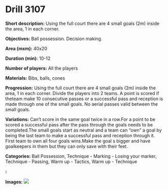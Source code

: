 # Drill 3107

**Short description:**
Using the full court there are 4 small goals (2m) inside the area, 1 in each corner.

**Objectives:**
Ball possession. Decision making.

**Area (mxm):**
40x20

**Duration (min):**
10-12

**Number of players:**
All the players

**Materials:**
Bibs, balls, cones

**Progression:**
Using the full court there are 4 small goals (2m) inside the area, 1 in each corner. Divide the players into 2 teams. A point is scored if theteam make 10 consecutive passes or a successful pass and reception is made through one of the small goals. No aerial passes valid between the small goals.

**Variations:**
Can’t score in the same goal twice in a row.For a point to be scored a successful pass after the pass through the goals needs to be completed.The small goals start as neutral and a team can “own” a goal by being the last team to make a successful pass and reception through it. First team to own all four goals wins.Make the goal s bigger and have goalkeepers in them but they can only save with their feet.

**Categories:**
Ball Possession, Technique - Marking - Losing your marker, Technique - Passing, Warm up - Tactics, Warm up - Technique

**:**


**Images:**
![](https://www.coachingfutsal.com/\images\8891d3a9-bcd1-4f58-96e0-c37ac89ef41e_109.png)

